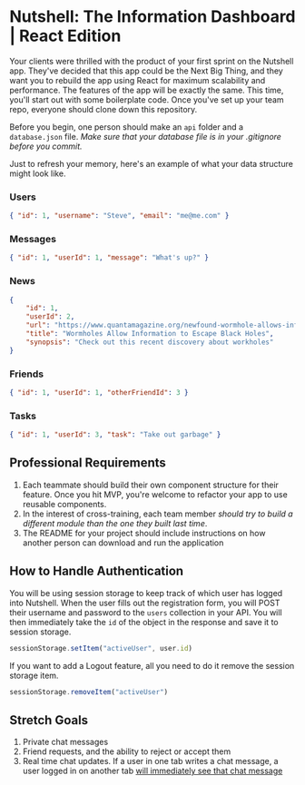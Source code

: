 # Nutshell: The Information Dashboard | React Edition

Your clients were thrilled with the product of your first sprint on the Nutshell app. They've decided that this app could be the Next Big Thing, and they want you to rebuild the app using React for maximum scalability and performance. The features of the app will be exactly the same. This time, you'll start out with some boilerplate code. Once you've set up your team repo, everyone should clone down this repository. 

Before you begin, one person should make an `api` folder and a `database.json` file. *Make sure that your database file is in your .gitignore before you commit.*

Just to refresh your memory, here's an example of what your data structure might look like. 

### Users

```json
{ "id": 1, "username": "Steve", "email": "me@me.com" }
```

### Messages

```json
{ "id": 1, "userId": 1, "message": "What's up?" }
```

### News

```json
{
    "id": 1,
    "userId": 2,
    "url": "https://www.quantamagazine.org/newfound-wormhole-allows-information-to-escape-black-holes-20171023/",
    "title": "Wormholes Allow Information to Escape Black Holes",
    "synopsis": "Check out this recent discovery about workholes"
}
```

### Friends

```json
{ "id": 1, "userId": 1, "otherFriendId": 3 }
```

### Tasks

```json
{ "id": 1, "userId": 3, "task": "Take out garbage" }
```

## Professional Requirements

1. Each teammate should build their own component structure for their feature. Once you hit MVP, you're welcome to refactor your app to use reusable components. 
1. In the interest of cross-training, each team member *should try to build a different module than the one they built last time*.
1. The README for your project should include instructions on how another person can download and run the application

## How to Handle Authentication

You will be using session storage to keep track of which user has logged into Nutshell. When the user fills out the registration form, you will POST their username and password to the `users` collection in your API. You will then immediately take the `id` of the object in the response and save it to session storage.

```js
sessionStorage.setItem("activeUser", user.id)
```

If you want to add a Logout feature, all you need to do it remove the session storage item.

```js
sessionStorage.removeItem("activeUser")
```

## Stretch Goals
1. Private chat messages
1. Friend requests, and the ability to reject or accept them
1. Real time chat updates. If a user in one tab writes a chat message, a user logged in on another tab [will immediately see that chat message](https://www.w3schools.com/jsreF/event_storage_storagearea.asp)


